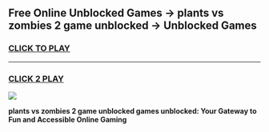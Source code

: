 
## Free Online Unblocked Games → plants vs zombies 2 game unblocked → Unblocked Games
<h3>
<a href="https://premium.freeplayer.one?title=plants_vs_zombies_2_game_unblocked&ref=21F">CLICK TO PLAY</a></h3>
<hr>

<h3>
<a href="https://premium.freeplayer.one?title=plants_vs_zombies_2_game_unblocked&ref=21F">CLICK 2 PLAY</a>
  
</h3>

<a href="https://premium.freeplayer.one?title=plants_vs_zombies_2_game_unblocked&ref=21F/"><img src="https://clearcache.store/games.png"></a>


**plants vs zombies 2 game unblocked games unblocked: Your Gateway to Fun and Accessible Online Gaming**

